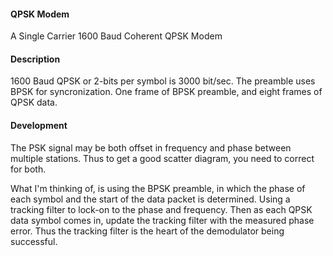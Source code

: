 #### QPSK Modem
A Single Carrier 1600 Baud Coherent QPSK Modem

#### Description
1600 Baud QPSK or 2-bits per symbol is 3000 bit/sec. The preamble uses BPSK for syncronization. One frame of BPSK preamble, and eight frames of QPSK data.

#### Development
The PSK signal may be both offset in frequency and phase between multiple stations. Thus to get a good scatter diagram, you need to correct for both.

What I'm thinking of, is using the BPSK preamble, in which the phase of each symbol and the start of the data packet is determined. Using a tracking filter to lock-on to the phase and frequency. Then as each QPSK data symbol comes in, update the tracking filter with the measured phase error. Thus the tracking filter is the heart of the demodulator being successful.
